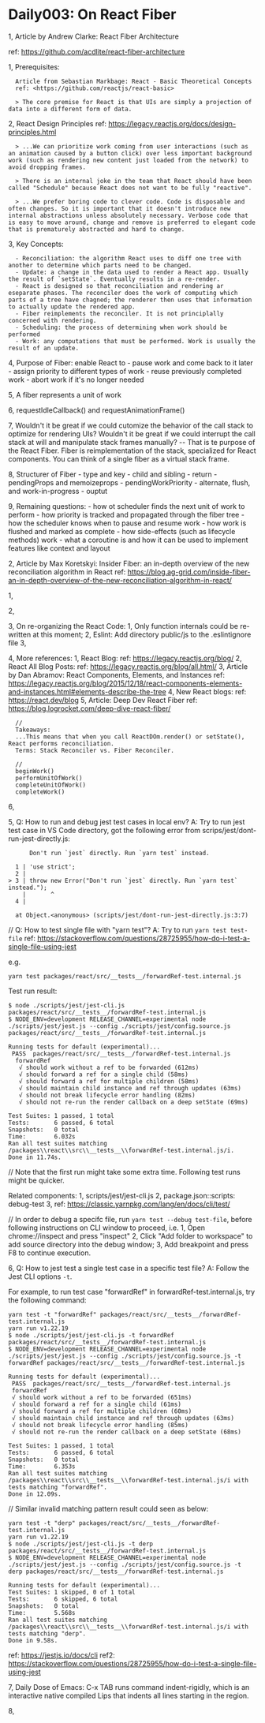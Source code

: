 # Daily003: On React Fiber

1, Article by Andrew Clarke: React Fiber Architecture

   ref: <https://github.com/acdlite/react-fiber-architecture>

   1, Prerequisites:

      Article from Sebastian Markbage: React - Basic Theoretical Concepts
      ref: <https://github.com/reactjs/react-basic>

      > The core premise for React is that UIs are simply a projection of data into a different form of data.
      
   
   2, React Design Principles
      ref: <https://legacy.reactjs.org/docs/design-principles.html>

      > ...We can prioritize work coming from user interactions (such as an animation caused by a button click) over less important background work (such as rendering new content just loaded from the network) to avoid dropping frames.

      > There is an internal joke in the team that React should have been called "Schedule" because React does not want to be fully "reactive".

      > ...We prefer boring code to clever code. Code is disposable and often changes. So it is important that it doesn't introduce new internal abstractions unless absolutely necessary. Verbose code that is easy to move around, change and remove is preferred to elegant code that is prematurely abstracted and hard to change.
      
   3, Key Concepts:

      - Reconciliation: the algorithm React uses to diff one tree with another to determine which parts need to be changed.
      - Update: a change in the data used to render a React app. Usually the result of `setState`. Eventually results in a re-render.
	  - React is designed so that reconciliation and rendering ar eseparate phases. The reconciler does the work of computing which parts of a tree have chagned; the renderer then uses that information to actually update the rendered app.
	  - Fiber reimplements the reconciler. It is not principlally concerned with rendering.
      - Scheduling: the process of determining when work should be performed
      - Work: any computations that must be performed. Work is usually the result of an update.
      

   4, Purpose of Fiber: enable React to
      - pause work and come back to it later
      - assign priority to different types of work
      - reuse previously completed work
      - abort work if it's no longer needed


   5, A fiber represents a unit of work

   6, requestIdleCallback() and requestAnimationFrame()

   7, Wouldn't it be great if we could cutomize the behavior of the call stack to optimize for rendering UIs? Wouldn't it be great if we could interrupt the call stack at will and manipulate stack frames manually?
   -- That is te purpose of the React Fiber. Fiber is reimplementation of the stack, specialized for React components. You can think of a single fiber as a virtual stack frame.

   8, Structurer of Fiber
      - type and key
      - child and sibling
      - return
      - pendingProps and memoizeprops
      - pendingWorkPriority
      - alternate, flush, and work-in-progress
      - ouptut
      

   9, Remaining questions:
      - how ot scheduler finds the next unit of work to perform
      - how priority is tracked and propagated through the fiber tree
      - how the scheduler knows when to pause and resume work
      - how work is flushed and marked as complete
      - how side-effects (such as lifecycle methods) work
      - what a coroutine is and how it can be used to implement features like context and layout

    


2, Article by Max Koretskyi: Insider Fiber: an in-depth overview of the new reconciliation algorithm in React
   ref: <https://blog.ag-grid.com/inside-fiber-an-in-depth-overview-of-the-new-reconciliation-algorithm-in-react/>


   1, 

   2,

3, On re-organizing the React Code:
   1, Only function internals could be re-written at this moment;
   2, Eslint: Add directory public/js to the .eslintignore file
   3,


4, More references:
   1, React Blog: ref: <https://legacy.reactjs.org/blog/>
   2, React All Blog Posts: ref: <https://legacy.reactjs.org/blog/all.html/>
   3, Article by Dan Abramov: React Components, Elements, and Instances
      ref: <https://legacy.reactjs.org/blog/2015/12/18/react-components-elements-and-instances.html#elements-describe-the-tree>
   4, New React blogs: ref: <https://react.dev/blog>
   5, Article: Deep Dev React Fiber
      ref: <https://blog.logrocket.com/deep-dive-react-fiber/>

      //
      Takeaways:
      ...This means that when you call ReactDOm.render() or setState(), React performs reconciliation.
      Terms: Stack Reconciler vs. Fiber Reconciler.

      //
      beginWork()
      performUnitOfWork()
      completeUnitOfWork()
      completeWork()
   6, 

5, Q: How to run and debug jest test cases in local env?
   A: Try to run jest test case in VS Code directory, got the following error from scrips/jest/dont-run-jest-directly.js:
   
          Don't run `jest` directly. Run `yarn test` instead.

      1 | 'use strict';
      2 | 
    > 3 | throw new Error("Don't run `jest` directly. Run `yarn test` instead.");
        |       ^
      4 | 

      at Object.<anonymous> (scripts/jest/dont-run-jest-directly.js:3:7)

   //
   Q: How to test single file with "yarn test"?
   A: Try to run `yarn test test-file`
   ref: <https://stackoverflow.com/questions/28725955/how-do-i-test-a-single-file-using-jest>
   
   e.g.
   ```
   yarn test packages/react/src/__tests__/forwardRef-test.internal.js
   ```

   Test run result:
   ```
   $ node ./scripts/jest/jest-cli.js packages/react/src/__tests__/forwardRef-test.internal.js
   $ NODE_ENV=development RELEASE_CHANNEL=experimental node ./scripts/jest/jest.js --config ./scripts/jest/config.source.js packages/react/src/__tests__/forwardRef-test.internal.js

   Running tests for default (experimental)...
    PASS  packages/react/src/__tests__/forwardRef-test.internal.js
     forwardRef
      √ should work without a ref to be forwarded (612ms)
      √ should forward a ref for a single child (58ms)
      √ should forward a ref for multiple children (58ms)
      √ should maintain child instance and ref through updates (63ms)
      √ should not break lifecycle error handling (82ms)
      √ should not re-run the render callback on a deep setState (69ms)

   Test Suites: 1 passed, 1 total
   Tests:       6 passed, 6 total
   Snapshots:   0 total
   Time:        6.032s
   Ran all test suites matching /packages\\react\\src\\__tests__\\forwardRef-test.internal.js/i.
   Done in 11.74s.
   ```


   //
   Note that the first run might take some extra time. Following test runs might be quicker.

   Related components:
   1, scripts/jest/jest-cli.js
   2, package.json::scripts: debug-test
   3, ref: <https://classic.yarnpkg.com/lang/en/docs/cli/test/>

   //
   In order to debug a specifc file, run `yarn test --debug test-file`, before following instructions on CLI window to proceed, i.e.
   1, Open chrome://inspect and press "inspect"
   2, Click "Add folder to workspace" to add source directory into the debug window;
   3, Add breakpoint and press F8 to continue execution.
   

6, Q: How to jest test a single test case in a specific test file?
   A: Follow the Jest CLI options `-t`.

   For example, to run test case "forwardRef" in forwardRef-test.internal.js, try the following command:
   ```
   yarn test -t "forwardRef" packages/react/src/__tests__/forwardRef-test.internal.js
   yarn run v1.22.19
   $ node ./scripts/jest/jest-cli.js -t forwardRef packages/react/src/__tests__/forwardRef-test.internal.js
   $ NODE_ENV=development RELEASE_CHANNEL=experimental node ./scripts/jest/jest.js --config ./scripts/jest/config.source.js -t forwardRef packages/react/src/__tests__/forwardRef-test.internal.js

   Running tests for default (experimental)...
    PASS  packages/react/src/__tests__/forwardRef-test.internal.js
    forwardRef
    √ should work without a ref to be forwarded (651ms)
    √ should forward a ref for a single child (61ms)
    √ should forward a ref for multiple children (60ms)
    √ should maintain child instance and ref through updates (63ms)
    √ should not break lifecycle error handling (85ms)
    √ should not re-run the render callback on a deep setState (68ms)

   Test Suites: 1 passed, 1 total
   Tests:       6 passed, 6 total
   Snapshots:   0 total
   Time:        6.353s
   Ran all test suites matching /packages\\react\\src\\__tests__\\forwardRef-test.internal.js/i with tests matching "forwardRef".
   Done in 12.09s.
   ```

   //
   Similar invalid matching pattern result could seen as below:
   ```
   yarn test -t "derp" packages/react/src/__tests__/forwardRef-test.internal.js
   yarn run v1.22.19
   $ node ./scripts/jest/jest-cli.js -t derp packages/react/src/__tests__/forwardRef-test.internal.js
   $ NODE_ENV=development RELEASE_CHANNEL=experimental node ./scripts/jest/jest.js --config ./scripts/jest/config.source.js -t derp packages/react/src/__tests__/forwardRef-test.internal.js

   Running tests for default (experimental)...
   Test Suites: 1 skipped, 0 of 1 total
   Tests:       6 skipped, 6 total
   Snapshots:   0 total
   Time:        5.568s
   Ran all test suites matching /packages\\react\\src\\__tests__\\forwardRef-test.internal.js/i with tests matching "derp".
   Done in 9.58s.
   ```


   ref: <https://jestjs.io/docs/cli>
   ref2: <https://stackoverflow.com/questions/28725955/how-do-i-test-a-single-file-using-jest>


7, Daily Dose of Emacs:
   C-x TAB runs command indent-rigidly, which is an interactive native compiled Lips that indents all lines starting in the region.

8, 
